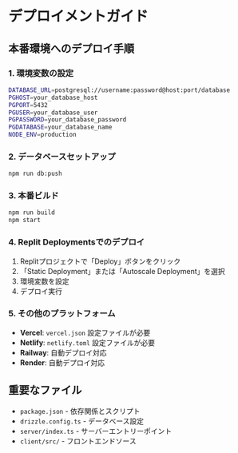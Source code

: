 # デプロイメントガイド

## 本番環境へのデプロイ手順

### 1. 環境変数の設定
```bash
DATABASE_URL=postgresql://username:password@host:port/database
PGHOST=your_database_host
PGPORT=5432
PGUSER=your_database_user
PGPASSWORD=your_database_password
PGDATABASE=your_database_name
NODE_ENV=production
```

### 2. データベースセットアップ
```bash
npm run db:push
```

### 3. 本番ビルド
```bash
npm run build
npm start
```

### 4. Replit Deploymentsでのデプロイ
1. Replitプロジェクトで「Deploy」ボタンをクリック
2. 「Static Deployment」または「Autoscale Deployment」を選択
3. 環境変数を設定
4. デプロイ実行

### 5. その他のプラットフォーム
- **Vercel**: `vercel.json` 設定ファイルが必要
- **Netlify**: `netlify.toml` 設定ファイルが必要
- **Railway**: 自動デプロイ対応
- **Render**: 自動デプロイ対応

## 重要なファイル
- `package.json` - 依存関係とスクリプト
- `drizzle.config.ts` - データベース設定
- `server/index.ts` - サーバーエントリーポイント
- `client/src/` - フロントエンドソース